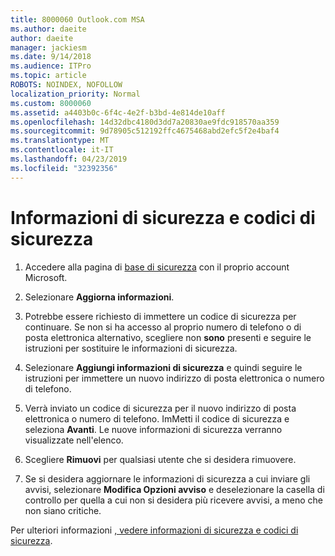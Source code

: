 ```yaml
---
title: 8000060 Outlook.com MSA
ms.author: daeite
author: daeite
manager: jackiesm
ms.date: 9/14/2018
ms.audience: ITPro
ms.topic: article
ROBOTS: NOINDEX, NOFOLLOW
localization_priority: Normal
ms.custom: 8000060
ms.assetid: a4403b0c-6f4c-4e2f-b3bd-4e814de10aff
ms.openlocfilehash: 14d32dbc4180d3dd7a20830ae9fdc918570aa359
ms.sourcegitcommit: 9d78905c512192ffc4675468abd2efc5f2e4baf4
ms.translationtype: MT
ms.contentlocale: it-IT
ms.lasthandoff: 04/23/2019
ms.locfileid: "32392356"
---
```

# <a name="security-info-and-security-codes"></a>Informazioni di sicurezza e codici di sicurezza

1. Accedere alla pagina di [base di sicurezza](https://account.microsoft.com/security) con il proprio account Microsoft. 
    
2. Selezionare **Aggiorna informazioni**. 
    
3. Potrebbe essere richiesto di immettere un codice di sicurezza per continuare. Se non si ha accesso al proprio numero di telefono o di posta elettronica alternativo, scegliere non **sono** presenti e seguire le istruzioni per sostituire le informazioni di sicurezza. 
    
4. Selezionare **Aggiungi informazioni di sicurezza** e quindi seguire le istruzioni per immettere un nuovo indirizzo di posta elettronica o numero di telefono. 
    
5. Verrà inviato un codice di sicurezza per il nuovo indirizzo di posta elettronica o numero di telefono. ImMetti il codice di sicurezza e seleziona **Avanti**. Le nuove informazioni di sicurezza verranno visualizzate nell'elenco. 
    
6. Scegliere **Rimuovi** per qualsiasi utente che si desidera rimuovere. 
    
7. Se si desidera aggiornare le informazioni di sicurezza a cui inviare gli avvisi, selezionare **Modifica Opzioni avviso** e deselezionare la casella di controllo per quella a cui non si desidera più ricevere avvisi, a meno che non siano critiche. 
    
Per ulteriori informazioni [, vedere informazioni di sicurezza e codici di sicurezza](https://support.microsoft.com/help/12428/).
  

